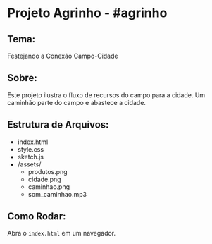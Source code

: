 # Projeto Agrinho - #agrinho

## Tema:
Festejando a Conexão Campo-Cidade

## Sobre:
Este projeto ilustra o fluxo de recursos do campo para a cidade. Um caminhão parte do campo e abastece a cidade.

## Estrutura de Arquivos:
- index.html
- style.css
- sketch.js
- /assets/
    - produtos.png
    - cidade.png
    - caminhao.png
    - som_caminhao.mp3

## Como Rodar:
Abra o `index.html` em um navegador.
